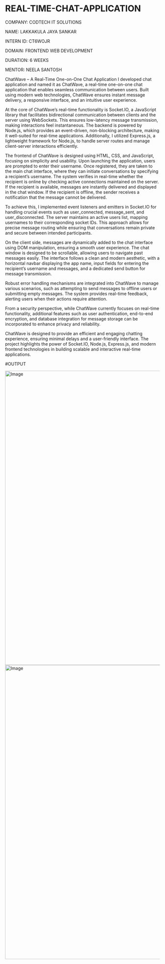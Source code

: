# REAL-TIME-CHAT-APPLICATION

COMPANY: CODTECH IT SOLUTIONS

NAME: LAKKAKULA JAYA SANKAR

INTERN ID: CT6WOJR

DOMAIN: FRONTEND WEB DEVELOPMENT

DURATION: 6 WEEKS

MENTOR: NEELA SANTOSH

ChatWave – A Real-Time One-on-One Chat Application
I developed chat application and named it as ChatWave, a real-time one-on-one chat application that enables seamless communication between users. Built using modern web technologies, ChatWave ensures instant message delivery, a responsive interface, and an intuitive user experience.

At the core of ChatWave’s real-time functionality is Socket.IO, a JavaScript library that facilitates bidirectional communication between clients and the server using WebSockets. This ensures low-latency message transmission, making interactions feel instantaneous. The backend is powered by Node.js, which provides an event-driven, non-blocking architecture, making it well-suited for real-time applications. Additionally, I utilized Express.js, a lightweight framework for Node.js, to handle server routes and manage client-server interactions efficiently.

The frontend of ChatWave is designed using HTML, CSS, and JavaScript, focusing on simplicity and usability. Upon launching the application, users are prompted to enter their username. Once registered, they are taken to the main chat interface, where they can initiate conversations by specifying a recipient’s username. The system verifies in real-time whether the recipient is online by checking active connections maintained on the server. If the recipient is available, messages are instantly delivered and displayed in the chat window. If the recipient is offline, the sender receives a notification that the message cannot be delivered.

To achieve this, I implemented event listeners and emitters in Socket.IO for handling crucial events such as user_connected, message_sent, and user_disconnected. The server maintains an active users list, mapping usernames to their corresponding socket IDs. This approach allows for precise message routing while ensuring that conversations remain private and secure between intended participants.

On the client side, messages are dynamically added to the chat interface using DOM manipulation, ensuring a smooth user experience. The chat window is designed to be scrollable, allowing users to navigate past messages easily. The interface follows a clean and modern aesthetic, with a horizontal navbar displaying the app name, input fields for entering the recipient’s username and messages, and a dedicated send button for message transmission.

Robust error handling mechanisms are integrated into ChatWave to manage various scenarios, such as attempting to send messages to offline users or submitting empty messages. The system provides real-time feedback, alerting users when their actions require attention.

From a security perspective, while ChatWave currently focuses on real-time functionality, additional features such as user authentication, end-to-end encryption, and database integration for message storage can be incorporated to enhance privacy and reliability.

ChatWave is designed to provide an efficient and engaging chatting experience, ensuring minimal delays and a user-friendly interface. The project highlights the power of Socket.IO, Node.js, Express.js, and modern frontend technologies in building scalable and interactive real-time applications.

#OUTPUT

<img width="959" alt="Image" src="https://github.com/user-attachments/assets/98747f26-a1bb-4c59-acf3-ee20c63d1270" />

<img width="959" alt="Image" src="https://github.com/user-attachments/assets/2bac3ec2-296c-47e9-a1d2-1b56c96ba368" />
